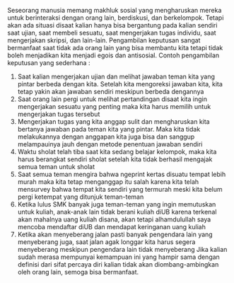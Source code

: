 Seseorang manusia memang makhluk sosial yang mengharuskan mereka untuk berinteraksi dengan orang lain, berdiskusi, dan berkelompok. Tetapi akan ada situasi disaat kalian hanya bisa bergantung pada kalian sendiri saat ujian, saat membeli sesuatu, saat mengerjakan tugas individu, saat mengerjakan skripsi, dan lain-lain. Pengambilan keputusan sangat bermanfaat saat tidak ada orang lain yang bisa membantu kita tetapi tidak boleh menjadikan kita menjadi egois dan antisosial.
Contoh pengambilan keputusan yang sederhana :
1. Saat kalian mengerjakan ujian dan melihat jawaban teman kita yang pintar berbeda dengan kita. Setelah kita mengoreksi jawaban kita, kita tetap yakin akan jawaban sendiri meskipun berbeda dengannya
2. Saat orang lain pergi untuk melihat pertandingan disaat kita ingin mengerjakan sesuatu yang penting maka kita harus memilih untuk mengerjakan tugas tersebut
3. Mengerjakan tugas yang kita anggap sulit dan mengharuskan kita bertanya jawaban pada teman kita yang pintar. Maka kita tidak melakukannya dengan anggapan kita juga bisa dan sanggup melampauinya jauh dengan metode penentuan jawaban sendiri
4. Waktu sholat telah tiba saat kita sedang belajar kelompok, maka kita harus berangkat sendiri sholat setelah kita tidak berhasil mengajak semua teman untuk sholat
5. Saat semua teman mengira bahwa ngeprint kertas disuatu tempat lebih murah maka kita tetap menganggap itu salah karena kita telah mensurvey bahwa tempat kita sendiri yang termurah meski kita belum pergi ketempat yang ditunjuk teman-teman
6. Ketika lulus SMK banyak juga teman-teman yang ingin memutuskan untuk kuliah, anak-anak lain tidak berani kuliah diUB karena terkenal akan mahalnya uang kuliah disana, akan tetapi alhamdulullah saya mencoba mendaftar diUB dan mendapat keringanan uang kuliah
7. Ketika akan menyeberang jalan pasti banyak pengendara lain yang menyeberang juga, saat jalan agak longgar kita harus segera menyeberang meskipun pengendara lain tidak menyeberang
Jika kalian sudah merasa mempunyai kemampuan ini yang hampir sama dengan definisi dari sifat percaya diri kalian tidak akan diombang-ambingkan oleh orang lain, semoga bisa bermanfaat.
